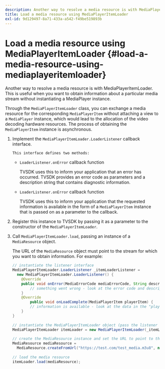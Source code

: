 ```yaml
---
description: Another way to resolve a media resource is with MediaPlayerItemLoader. This is useful when you want to obtain information about a particular media stream without instantiating a MediaPlayer instance.
title: Load a media resource using MediaPlayerItemLoader
exl-id: 9d129497-8a71-433a-a542-f49be519893b
---
```

# Load a media resource using MediaPlayerItemLoader {#load-a-media-resource-using-mediaplayeritemloader}

Another way to resolve a media resource is with MediaPlayerItemLoader. This is useful when you want to obtain information about a particular media stream without instantiating a MediaPlayer instance.

Through the `MediaPlayerItemLoader` class, you can exchange a media resource for the corresponding `MediaPlayerItem` without attaching a view to a `MediaPlayer` instance, which would lead to the allocation of the video decoding hardware resources. The process of obtaining the `MediaPlayerItem` instance is asynchronous. 

1. Implement the `MediaPlayerItemLoader.LoaderListener` callback interface.

       This interface defines two methods:

    * `LoaderListener.onError` callback function

      TVSDK uses this to inform your application that an error has occurred. TVSDK provides an error code as parameters and a description string that contains diagnostic information. 
    
    * `LoaderListener.onError` callback function

      TVSDK uses this to inform your application that the requested information is available in the form of a `MediaPlayerItem` instance that is passed on as a parameter to the callback.

1. Register this instance to TVSDK by passing it as a parameter to the constructor of the `MediaPlayerItemLoader`.
1. Call `MediaPlayerItemLoader.load`, passing an instance of a `MediaResource` object.

   The URL of the `MediaResource` object must point to the stream for which you want to obtain information. For example: 

   ```java
   // instantiate the listener interface 
   MediaPlayerItemLoader.LoaderListener _itemLoaderListener = 
     new MediaPlayerItemLoader.LoaderListener() { 
       @Override 
       public void onError(MediaErrorCode mediaErrorCode, String description) { 
           // something went wrong - look at the error code and description 
       } 
       @Override 
           public void onLoadComplete(MediaPlayerItem playerItem) { 
           // information is available - look at the data in the "playerItem" object 
       } 
   } 
    
   // instantiate the MediaPlayerItemLoader object (pass the listener as parameter) 
   MediaPlayerItemLoader itemLoader = new MediaPlayerItemLoader(_itemLoaderListener); 
    
   // create the MediaResource instance and set the URL to point to the actual media stream 
   MediaResource mediaResource =  
     MediaResource.createFromUrl("https://test.com/test_media.m3u8", null); 
    
   // load the media resource 
   itemLoader.load(mediaResource); 
   
   ```
